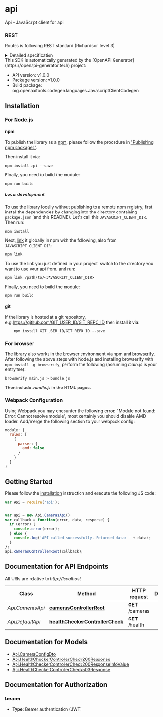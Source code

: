# api

Api - JavaScript client for api
### REST

Routes is following REST standard (Richardson level 3)

<details><summary>Detailed specification</summary>
<p>

**List:**
  - `GET /<resources>/`
    - Get the list of **<resources>** as admin
  - `GET /user/<user_id>/<resources>/`
    - Get the list of **<resources>** for a given **<user_id>**
    - Output a **403** if logged user is not **<user_id>**

**Detail:**
  - `GET /<resources>/<resource_id>`
    - Get the detail for **<resources>** of id **<resource_id>**
    - Output a **404** if not found
  - `GET /user/<user_id>/<resources>/<resource_id>`
    - Get the list of **<resources>** for a given **user_id**
    - Output a **404** if not found
    - Output a **403** if:
      - Logged user is not **<user_id>**
      - The **<user_id>** have no access to **<resource_id>**

**Creation / Edition / Replacement / Suppression:**
  - `<METHOD>` is:
    - **POST** for creation
    - **PATCH** for update (one or more fields)
    - **PUT** for replacement (all fields, not used)
    - **DELETE** for suppression (all fields, not used)
  - `<METHOD> /<resources>/<resource_id>`
    - Create **<resources>** with id **<resource_id>** as admin
    - Output a **400** if **<resource_id>** conflicts with existing **<resources>**
  - `<METHOD> /user/<user_id>/<resources>/<resource_id>`
    - Create **<resources>** with id **<resource_id>** as a given **user_id**
    - Output a **409** if **<resource_id>** conflicts with existing **<resources>**
    - Output a **403** if:
      - Logged user is not **<user_id>**
      - The **<user_id>** have no access to **<resource_id>**
</p>
</details>
This SDK is automatically generated by the [OpenAPI Generator](https://openapi-generator.tech) project:

- API version: v1.0.0
- Package version: v1.0.0
- Build package: org.openapitools.codegen.languages.JavascriptClientCodegen

## Installation

### For [Node.js](https://nodejs.org/)

#### npm

To publish the library as a [npm](https://www.npmjs.com/), please follow the procedure in ["Publishing npm packages"](https://docs.npmjs.com/getting-started/publishing-npm-packages).

Then install it via:

```shell
npm install api --save
```

Finally, you need to build the module:

```shell
npm run build
```

##### Local development

To use the library locally without publishing to a remote npm registry, first install the dependencies by changing into the directory containing `package.json` (and this README). Let's call this `JAVASCRIPT_CLIENT_DIR`. Then run:

```shell
npm install
```

Next, [link](https://docs.npmjs.com/cli/link) it globally in npm with the following, also from `JAVASCRIPT_CLIENT_DIR`:

```shell
npm link
```

To use the link you just defined in your project, switch to the directory you want to use your api from, and run:

```shell
npm link /path/to/<JAVASCRIPT_CLIENT_DIR>
```

Finally, you need to build the module:

```shell
npm run build
```

#### git

If the library is hosted at a git repository, e.g.https://github.com/GIT_USER_ID/GIT_REPO_ID
then install it via:

```shell
    npm install GIT_USER_ID/GIT_REPO_ID --save
```

### For browser

The library also works in the browser environment via npm and [browserify](http://browserify.org/). After following
the above steps with Node.js and installing browserify with `npm install -g browserify`,
perform the following (assuming *main.js* is your entry file):

```shell
browserify main.js > bundle.js
```

Then include *bundle.js* in the HTML pages.

### Webpack Configuration

Using Webpack you may encounter the following error: "Module not found: Error:
Cannot resolve module", most certainly you should disable AMD loader. Add/merge
the following section to your webpack config:

```javascript
module: {
  rules: [
    {
      parser: {
        amd: false
      }
    }
  ]
}
```

## Getting Started

Please follow the [installation](#installation) instruction and execute the following JS code:

```javascript
var Api = require('api');


var api = new Api.CamerasApi()
var callback = function(error, data, response) {
  if (error) {
    console.error(error);
  } else {
    console.log('API called successfully. Returned data: ' + data);
  }
};
api.camerasControllerRoot(callback);

```

## Documentation for API Endpoints

All URIs are relative to *http://localhost*

Class | Method | HTTP request | Description
------------ | ------------- | ------------- | -------------
*Api.CamerasApi* | [**camerasControllerRoot**](docs/CamerasApi.md#camerasControllerRoot) | **GET** /cameras | 
*Api.DefaultApi* | [**healthCheckerControllerCheck**](docs/DefaultApi.md#healthCheckerControllerCheck) | **GET** /health | 


## Documentation for Models

 - [Api.CameraConfigDto](docs/CameraConfigDto.md)
 - [Api.HealthCheckerControllerCheck200Response](docs/HealthCheckerControllerCheck200Response.md)
 - [Api.HealthCheckerControllerCheck200ResponseInfoValue](docs/HealthCheckerControllerCheck200ResponseInfoValue.md)
 - [Api.HealthCheckerControllerCheck503Response](docs/HealthCheckerControllerCheck503Response.md)


## Documentation for Authorization



### bearer

- **Type**: Bearer authentication (JWT)

